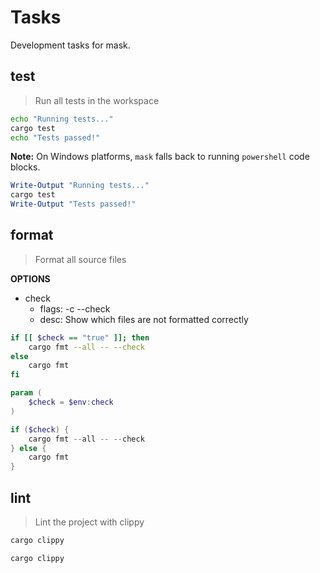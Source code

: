 # Tasks

Development tasks for mask.








## test
> Run all tests in the workspace

~~~bash
echo "Running tests..."
cargo test
echo "Tests passed!"
~~~

**Note:** On Windows platforms, `mask` falls back to running `powershell` code blocks.

~~~powershell
Write-Output "Running tests..."
cargo test
Write-Output "Tests passed!"
~~~








## format
> Format all source files

**OPTIONS**
* check
    * flags: -c --check
    * desc: Show which files are not formatted correctly

~~~bash
if [[ $check == "true" ]]; then
    cargo fmt --all -- --check
else
    cargo fmt
fi
~~~

~~~powershell
param (
    $check = $env:check
)

if ($check) {
    cargo fmt --all -- --check
} else {
    cargo fmt
}
~~~










## lint
> Lint the project with clippy

~~~bash
cargo clippy
~~~

~~~powershell
cargo clippy
~~~
